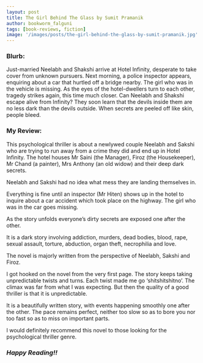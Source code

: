 ```yaml
---
layout: post
title: The Girl Behind The Glass by Sumit Pramanik
author: bookworm_falguni
tags: [book-reviews, fiction]
image: '/images/posts/the-girl-behind-the-glass-by-sumit-pramanik.jpg'
---
```

### **Blurb:**

Just-married Neelabh and Shakshi arrive at Hotel Infinity, desperate to take cover from unknown pursuers. Next morning, a police inspector appears, enquiring about a car that hurtled off a bridge nearby. The girl who was in the vehicle is missing. 
As the eyes of the hotel-dwellers turn to each other, tragedy strikes again, this time much closer. 
Can Neelabh and Shakshi escape alive from Infinity? They soon learn that the devils inside them are no less dark than the devils outside. 
When secrets are peeled off like skin, people bleed.

### **My Review:**


This psychological thriller is about a newlywed couple Neelabh and Sakshi who are trying to run away from a crime they did and end up in Hotel Infinity. The hotel houses Mr Saini (the Manager), Firoz (the Housekeeper), Mr Chand (a painter), Mrs Anthony (an old widow) and their deep dark secrets.

Neelabh and Sakshi had no idea what mess they are landing themselves in.

Everything is fine until an inspector (Mr Hiten) shows up in the hotel to inquire about a car accident which took place on the highway. The girl who was in the car goes missing.

As the story unfolds everyone’s dirty secrets are exposed one after the other.

It is a dark story involving addiction, murders, dead bodies, blood, rape, sexual assault, torture, abduction, organ theft, necrophilia and love.

The novel is majorly written from the perspective of Neelabh, Sakshi and Firoz.

I got hooked on the novel from the very first page. The story keeps taking unpredictable twists and turns. Each twist made me go ‘shitshitshitno’. The climax was far from what I was expecting. But then the quality of a good thriller is that it is unpredictable.

It is a beautifully written story, with events happening smoothly one after the other. The pace remains perfect, neither too slow so as to bore you nor too fast so as to miss on important parts.

I would definitely recommend this novel to those looking for the psychological thriller genre. 

### ***Happy Reading!!***
